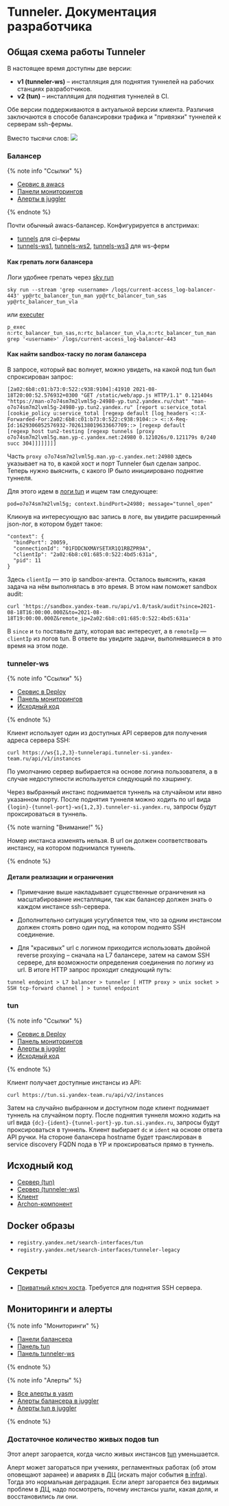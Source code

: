 # Tunneler. Документация разработчика

## Общая схема работы Tunneler

В настоящее время доступны две версии:

- **v1 (tunneler-ws)** – инсталляция для поднятия туннелей на рабочих станциях разработчиков.
- **v2 (tun)** – инсталляция для поднятия туннелей в CI.

Обе версии поддерживаются в актуальной версии клиента. Различия заключаются в способе балансировки трафика и "привязки" туннелей к серверам ssh-фермы.

Вместо тысячи слов:
![](./images/components.png)

### Балансер

{% note info "Ссылки" %}

- [Сервис в awacs](https://nanny.yandex-team.ru/ui/#/awacs/namespaces/list/tun/show/)
- [Панели мониторингов](https://nanny.yandex-team.ru/ui/#/awacs/namespaces/list/tun/monitoring/common/)
- [Алерты в juggler](https://juggler.yandex-team.ru/project/awacs.tun/dashboard?project=awacs.tun)

{% endnote %}


Почти обычный awacs-балансер. Конфигурируется в апстримах:

- [tunnels](https://nanny.yandex-team.ru/ui/#/awacs/namespaces/list/tun/upstreams/list/tunnels/show/) для ci-фермы
- [tunnels-ws1](https://nanny.yandex-team.ru/ui/#/awacs/namespaces/list/tun/upstreams/list/tunnels-ws1/), [tunnels-ws2](https://nanny.yandex-team.ru/ui/#/awacs/namespaces/list/tun/upstreams/list/tunnels-ws2/), [tunnels-ws3](https://nanny.yandex-team.ru/ui/#/awacs/namespaces/list/tun/upstreams/list/tunnels-ws3/) для ws-ферм

#### Как грепать логи балансера

Логи удобнее грепать через [sky run](https://doc.yandex-team.ru/Search/skynet-dg/concepts/sky-run.html)

```
sky run --stream 'grep <username> /logs/current-access_log-balancer-443' yp@rtc_balancer_tun_man yp@rtc_balancer_tun_sas yp@rtc_balancer_tun_vla
```

или [executer](https://wiki.yandex-team.ru/executer)

```
p_exec n:rtc_balancer_tun_sas,n:rtc_balancer_tun_vla,n:rtc_balancer_tun_man grep '<username>' /logs/current-access_log-balancer-443
```

#### Как найти sandbox-таску по логам балансера

В запросе, который вас волнует, можно увидеть, на какой под tun был спроксирован запрос:

```
[2a02:6b8:c01:b73:0:522:c938:9104]:41910 2021-08-18T20:00:52.576932+0300 "GET /static/web/app.js HTTP/1.1" 0.121404s "https://man-o7o74sm7m2lvml5g-24980-yp.tun2.yandex.ru/chat" "man-o7o74sm7m2lvml5g-24980-yp.tun2.yandex.ru" [report u:service_total [cookie_policy u:service_total [regexp default [log_headers <::X-Forwarded-For:2a02:6b8:c01:b73:0:522:c938:9104::> <::X-Req-Id:1629306052576932-7026138019633667709::> [regexp default [regexp_host tun2-testing [regexp tunnels [proxy o7o74sm7m2lvml5g.man.yp-c.yandex.net:24980 0.121026s/0.121179s 0/240 succ 304]]]]]]]]
```

Часть `proxy o7o74sm7m2lvml5g.man.yp-c.yandex.net:24980` здесь указывает на то, в какой хост и порт Tunneler был сделан запрос. Теперь нужно выяснить, с какого IP было инициировано поднятие туннеля.

Для этого идем в [логи tun](https://deploy.yandex-team.ru/stages/tun/logs) и ищем там следующее:

```
pod=o7o74sm7m2lvml5g; context.bindPort=24980; message="tunnel_open"
```

Кликнув на интересующую вас запись в логе, вы увидите расширенный json-лог, в котором будет такое:

```
"context": {
  "bindPort": 20059,
  "connectionId": "01FDDCNXMAYSETXR1Q1RBZPR9A",
  "clientIp": "2a02:6b8:c01:685:0:522:4bd5:631a",
  "pid": 11
}
```

Здесь `clientIp` — это ip sandbox-агента. Осталось выяснить, какая задача на нём выполнялась в это время. В этом нам поможет sandbox audit:

```
curl 'https://sandbox.yandex-team.ru/api/v1.0/task/audit?since=2021-08-18T16:00:00.000Z&to=2021-08-18T19:00:00.000Z&remote_ip=2a02:6b8:c01:685:0:522:4bd5:631a'
```

В `since` и `to` поставьте дату, которая вас интересует, а в `remoteIp` — `clientIp` из логов tun. В ответе вы увидите задачи, выполнявшиеся в это время на этом поде.

### tunneler-ws

{% note info "Ссылки" %}

- [Сервис в Deploy](https://deploy.yandex-team.ru/stages/tunneler-ws)
- [Панель мониторингов](https://deploy.yandex-team.ru/stages/tunneler-ws/monitoring)
- [Исходный код](https://github.yandex-team.ru/search-interfaces/tunneler-legacy)

{% endnote %}

Клиент использует один из доступных API серверов для получения адреса сервера SSH:

```
curl https://ws{1,2,3}-tunnelerapi.tunneler-si.yandex-team.ru/api/v1/instances
```

По умолчанию сервер выбирается на основе логина пользователя, а в случае недоступности используется следующий по хэшрингу.

Через выбранный инстанс поднимается туннель на случайном или явно указанном порту. После поднятия туннеля можно ходить по url вида `{login}-{tunnel-port}-ws{1,2,3}.tunneler-si.yandex.ru`, запросы будут проксироваться в туннель.

{% note warning "Внимание!" %}

Номер инстанса изменять нельзя. В url он должен соответствовать инстансу, на котором поднимался туннель.

{% endnote %}

#### Детали реализации и ограничения

- Примечание выше накладывает существенные ограничения на масштабирование инсталляции, так как балансер должен знать о каждом инстансе ssh-сервера.

- Дополнительно ситуация усугубляется тем, что за одним инстансом должен стоять ровно один под, на котором поднято SSH соединение.

- Для "красивых" url с логином приходится использовать двойной reverse proxying – сначала на L7 балансере, затем на самом SSH сервере, для возможности определения соединения по логину из url. В итоге HTTP запрос проходит следующий путь:

```
tunnel endpoint > L7 balancer > tunneler [ HTTP proxy > unix socket > SSH tcp-forward channel ] > tunnel endpoint
```

### tun

{% note info "Ссылки" %}

- [Сервис в Deploy](https://deploy.yandex-team.ru/stages/tun)
- [Панель мониторингов](https://deploy.yandex-team.ru/stages/tun/monitoring)
- [Алерты в juggler](https://juggler.yandex-team.ru/project/fei.tun/dashboard?project=fei.tun)
- [Исходный код](https://a.yandex-team.ru/arc_vcs/frontend/projects/infratest/services/tun)

{% endnote %}

Клиент получает доступные инстансы из API:

```
curl https://tun.si.yandex-team.ru/api/v2/instances
```

Затем на случайно выбранном и доступном поде клиент поднимает туннель на случайном порту. После поднятия туннеля можно ходить на url вида `{dc}-{ident}-{tunnel-port}-yp.tun.si.yandex.ru`, запросы будут проксироваться в туннель. Клиент выбирает `dc` и `ident` на основе ответа API ручки. На стороне балансера hostname будет транслирован в service discovery FQDN пода в YP и проксироваться прямо в туннель.

## Исходный код

- [Сервер (tun)](https://a.yandex-team.ru/arc_vcs/frontend/projects/infratest/services/tun)
- [Сервер (tunneler-ws)](https://github.yandex-team.ru/search-interfaces/tunneler-legacy)
- [Клиент](https://a.yandex-team.ru/arc_vcs/frontend/projects/infratest/packages/tunneler)
- [Archon-компонент](https://a.yandex-team.ru/arc_vcs/frontend/projects/infratest/packages/archon-tunneler)

## Docker образы

- `registry.yandex.net/search-interfaces/tun`
- `registry.yandex.net/search-interfaces/tunneler-legacy`

## Секреты

- [Приватный ключ хоста](https://yav.yandex-team.ru/secret/sec-01dvrcbg8bzdc6n5q6e1hvkt7c). Требуется для поднятия SSH сервера.

## Мониторинги и алерты

{% note info "Мониторинги" %}

- [Панели балансера](https://nanny.yandex-team.ru/ui/#/awacs/namespaces/list/tun/monitoring/common/)
- [Панель tun](https://deploy.yandex-team.ru/stages/tun/monitoring)
- [Панель tunneler-ws](https://deploy.yandex-team.ru/stages/tunneler-ws/monitoring)

{% endnote %}

{% note info "Алерты" %}

- [Все алерты в yasm](https://yasm.yandex-team.ru/template/panel/fei-alerts/abc=tun/)
- [Алерты балансера в juggler](https://juggler.yandex-team.ru/project/awacs.tun/dashboard?project=awacs.tun)
- [Алерты tun в juggler](https://juggler.yandex-team.ru/project/fei.tun/dashboard?project=fei.tun)

{% endnote %}

### Достаточное количество живых подов tun

Этот алерт загорается, когда число живых инстансов [tun](https://deploy.yandex-team.ru/stages/tun) уменьшается.

Алерт может загораться при учениях, регламентных работах (об этом оповещают заранее) и авариях в ДЦ (искать major события [в infra](https://infra.yandex-team.ru/timeline?preset=all&status=all&types=major_issue)). Тогда это нормальная деградация.
Если алерт загорается без видимых проблем в ДЦ, надо посмотреть, почему инстансы ушли, какая доля, и восстановились ли они.
